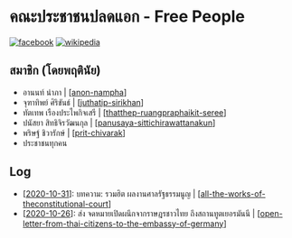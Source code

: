 # คณะประชาชนปลดแอก - Free People

[![facebook](https://img.shields.io/badge/facebook-%231877F2.svg?&style=plastic&logo=facebook&logoColor=white)](https://www.facebook.com/FREEPEOPLEth) [![wikipedia](https://img.shields.io/static/v1?label=wikipedia&message=>&color=back)](https://th.wikipedia.org/wiki/%E0%B8%84%E0%B8%93%E0%B8%B0%E0%B8%9B%E0%B8%A3%E0%B8%B0%E0%B8%8A%E0%B8%B2%E0%B8%8A%E0%B8%99%E0%B8%9B%E0%B8%A5%E0%B8%94%E0%B9%81%E0%B8%AD%E0%B8%81)

## สมาชิก (โดยพฤตินัย)

- อานนท์ นำภา | [[anon-nampha]]
- จุฑาทิพย์ ศิริขันธ์ | [[juthatip-sirikhan]]
- ทัตเทพ เรืองประไพกิจเสรี | [[thatthep-ruangpraphaikit-seree]]
- ปนัสยา สิทธิจิรวัฒนกุล | [[panusaya-sittichirawattanakun]]
- พริษฐ์ ชิวารักษ์ | [[prit-chivarak]]
- ประชาชนทุกคน

## Log

- [[2020-10-31]]: บทความ: รวมฮิต ผลงานศาลรัฐธรรมนูญ | [[all-the-works-of-theconstitutional-court]]
- [[2020-10-26]]: ส่ง จดหมายเปิดผนึกจากราษฎรชาวไทย ถึงสถานทูตเยอรมันนี | [[open-letter-from-thai-citizens-to-the-embassy-of-germany]]


[//begin]: # "Autogenerated link references for markdown compatibility"
[anon-nampha]: anon-nampha "Anon Nampha"
[juthatip-sirikhan]: juthatip-sirikhan "Juthatip Sirikhan"
[thatthep-ruangpraphaikit-seree]: thatthep-ruangpraphaikit-seree "Thatthep Ruangpraphaikit Seree"
[panusaya-sittichirawattanakun]: panusaya-sittichirawattanakun "Panusaya Sittichirawattanakun"
[prit-chivarak]: prit-chivarak "Prit Chivarak"
[2020-10-31]: 2020-10-31 "2020 10 31"
[all-the-works-of-theconstitutional-court]: all-the-works-of-theconstitutional-court "รวมฮิต ผลงานศาลรัฐธรรมนูญ"
[2020-10-26]: 2020-10-26 "2020 10 26"
[open-letter-from-thai-citizens-to-the-embassy-of-germany]: open-letter-from-thai-citizens-to-the-embassy-of-germany "จดหมายเปิดผนึกจากราษฎรชาวไทย ถึงสถานทูตเยอรมันนี"
[//end]: # "Autogenerated link references"
